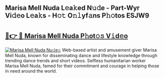 ## Marisa Mell Nuda L𝚎a𝚔ed N𝚞𝚍e - Part-Wyr Vi𝚍𝚎o L𝚎a𝚔s - H𝚘𝚝 O𝚗𝚕yf𝚊ns P𝚑𝚘tos ESJW9

# <h2><a href="http://kf13ct.oniu.top/?m=Marisa+Mell+Nuda">🔗👉 🔴 Marisa Mell Nuda P𝚑ot𝚘𝚜 V𝚒d𝚎o</a></h2>

[![Marisa Mell Nuda Nu𝚍e𝚜](https://i.imgur.com/0qMVB7G.gif)](http://kf13ct.oniu.top/?m=Marisa+Mell+Nuda)
Web-based artist and amusement giver Marisa Mell Nuda, known for disseminating dance and lifestyle knowledge through trending dance trends and short videos. Selfless humanitarian worker Marisa Mell Nuda, famed for their commitment and courage in helping those in need around the world.  
